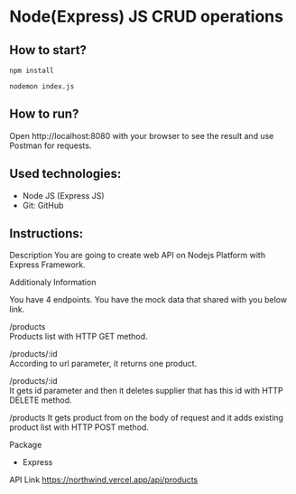# Node(Express) JS CRUD operations

## How to start?

```
npm install
```

```
nodemon index.js
```

## How to run?

Open http://localhost:8080 with your browser to see the result and use Postman for requests.

## Used technologies:

- Node JS (Express JS)
- Git: GitHub

## Instructions:

Description
You are going to create web API on Nodejs Platform with Express Framework.

Additionaly Information

You have 4 endpoints.
You have the mock data that shared with you below link.

/products  
Products list with HTTP GET method.

/products/:id  
According to url parameter, it returns one product.

/products/:id  
It gets id parameter and then it deletes supplier that has this id with HTTP DELETE method.

/products
It gets product from on the body of request and it adds existing product list with HTTP POST method.

Package

- Express

API Link
https://northwind.vercel.app/api/products
